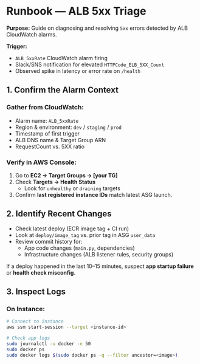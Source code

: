 # Runbook — ALB 5xx Triage

**Purpose:**
Guide on diagnosing and resolving `5xx` errors detected by ALB CloudWatch alarms.

**Trigger:**

- `ALB_5xxRate` CloudWatch alarm firing
- Slack/SNS notification for elevated `HTTPCode_ELB_5XX_Count`
- Observed spike in latency or error rate on `/health`

## 1. Confirm the Alarm Context

### Gather from CloudWatch:

- Alarm name: `ALB_5xxRate`
- Region & environment: `dev` / `staging` / `prod`
- Timestamp of first trigger
- ALB DNS name & Target Group ARN
- RequestCount vs. 5XX ratio

### Verify in AWS Console:

1. Go to **EC2 → Target Groups → [your TG]**
2. Check **Targets → Health Status**
   - Look for `unhealthy` or `draining` targets
3. Confirm **last registered instance IDs** match latest ASG launch.

## 2. Identify Recent Changes

- Check latest deploy (ECR image tag + CI run)
- Look at `deploy/image_tag` vs. prior tag in ASG `user_data`
- Review commit history for:
  - App code changes (`main.py`, dependencies)
  - Infrastructure changes (ALB listener rules, security groups)

If a deploy happened in the last 10–15 minutes, suspect **app startup failure** or **health check misconfig**.

## 3. Inspect Logs

### On Instance:

```bash
# Connect to instance
aws ssm start-session --target <instance-id>

# Check app logs
sudo journalctl -u docker -n 50
sudo docker ps
sudo docker logs $(sudo docker ps -q --filter ancestor=<image>)
```
